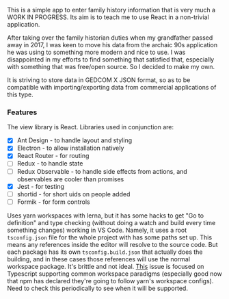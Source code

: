 This is a simple app to enter family history information that is very much a WORK IN PROGRESS. Its aim is to teach me to use React in a non-trivial application.

After taking over the family historian duties when my grandfather passed away in 2017, I was keen to move his data from the archaic 90s application he was using to something more modern and nice to use. I was disappointed in my efforts to find something that satisfied that, especially with something that was free/open source. So I decided to make my own.

It is striving to store data in GEDCOM X JSON format, so as to be compatible with importing/exporting data from commercial applications of this type.

### Features

The view library is React. Libraries used in conjunction are:

- [x] Ant Design - to handle layout and styling
- [x] Electron - to allow installation natively
- [x] React Router - for routing
- [ ] Redux - to handle state
- [ ] Redux Observable - to handle side effects from actions, and observables are cooler than promises
- [x] Jest - for testing
- [ ] shortid - for short uids on people added
- [ ] Formik - for form controls

Uses yarn workspaces with lerna, but it has some hacks to get "Go to definition" and type checking (without doing a watch and build every time something changes) working in VS Code. Namely, it uses a root `tsconfig.json` file for the whole project with has some paths set up. This means any references inside the editor will resolve to the source code. But each package has its own `tsconfig.build.json` that actually does the building, and in these cases those references will use the normal workspace package. It's brittle and not ideal. [This](https://github.com/microsoft/TypeScript/issues/25376) issue is focused on Typescript supporting common workspace paradigms (especially good now that npm has declared they're going to follow yarn's workspace configs). Need to check this periodically to see when it will be supported.
